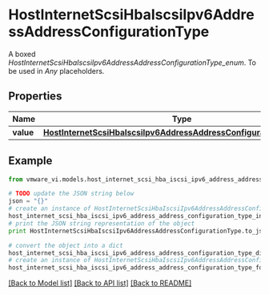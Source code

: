 # HostInternetScsiHbaIscsiIpv6AddressAddressConfigurationType

A boxed *HostInternetScsiHbaIscsiIpv6AddressAddressConfigurationType_enum*. To be used in *Any* placeholders. 

## Properties
Name | Type | Description | Notes
------------ | ------------- | ------------- | -------------
**value** | [**HostInternetScsiHbaIscsiIpv6AddressAddressConfigurationTypeEnum**](HostInternetScsiHbaIscsiIpv6AddressAddressConfigurationTypeEnum.md) |  | 

## Example

```python
from vmware_vi.models.host_internet_scsi_hba_iscsi_ipv6_address_address_configuration_type import HostInternetScsiHbaIscsiIpv6AddressAddressConfigurationType

# TODO update the JSON string below
json = "{}"
# create an instance of HostInternetScsiHbaIscsiIpv6AddressAddressConfigurationType from a JSON string
host_internet_scsi_hba_iscsi_ipv6_address_address_configuration_type_instance = HostInternetScsiHbaIscsiIpv6AddressAddressConfigurationType.from_json(json)
# print the JSON string representation of the object
print HostInternetScsiHbaIscsiIpv6AddressAddressConfigurationType.to_json()

# convert the object into a dict
host_internet_scsi_hba_iscsi_ipv6_address_address_configuration_type_dict = host_internet_scsi_hba_iscsi_ipv6_address_address_configuration_type_instance.to_dict()
# create an instance of HostInternetScsiHbaIscsiIpv6AddressAddressConfigurationType from a dict
host_internet_scsi_hba_iscsi_ipv6_address_address_configuration_type_form_dict = host_internet_scsi_hba_iscsi_ipv6_address_address_configuration_type.from_dict(host_internet_scsi_hba_iscsi_ipv6_address_address_configuration_type_dict)
```
[[Back to Model list]](../README.md#documentation-for-models) [[Back to API list]](../README.md#documentation-for-api-endpoints) [[Back to README]](../README.md)


